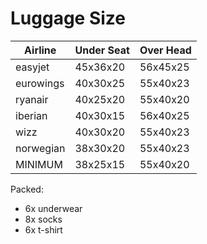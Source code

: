# Luggage Size

| Airline   | Under Seat | Over Head |
|-----------|------------|-----------|
| easyjet   | 45x36x20   | 56x45x25  |
| eurowings | 40x30x25   | 55x40x23  |
| ryanair   | 40x25x20   | 55x40x20  |
| iberian   | 40x30x15   | 56x40x25  |
| wizz      | 40x30x20   | 55x40x23  |
| norwegian | 38x30x20   | 55x40x23  |
| MINIMUM   | 38x25x15   | 55x40x20  |

Packed:
- 6x underwear
- 8x socks
- 6x t-shirt
